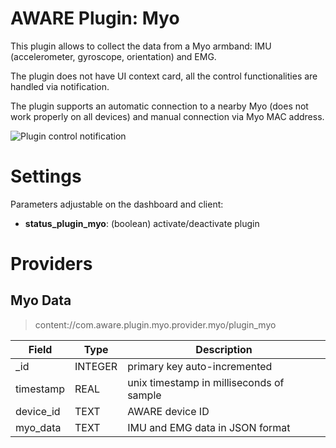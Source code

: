 AWARE Plugin: Myo
==========================

This plugin allows to collect the data from a Myo armband: IMU (accelerometer, gyroscope, orientation) and EMG.

The plugin does not have UI context card, all the control functionalities are handled via notification.

The plugin supports an automatic connection to a nearby Myo (does not work properly on all devices) and manual connection via Myo MAC address.

![Plugin control notification](https://i.imgur.com/sXegTP6.png)


# Settings
Parameters adjustable on the dashboard and client:
- **status_plugin_myo**: (boolean) activate/deactivate plugin

# Providers
##  Myo Data
> content://com.aware.plugin.myo.provider.myo/plugin_myo

Field | Type | Description
----- | ---- | -----------
_id | INTEGER | primary key auto-incremented
timestamp | REAL | unix timestamp in milliseconds of sample
device_id | TEXT | AWARE device ID
myo_data | TEXT | IMU and EMG data in JSON format
